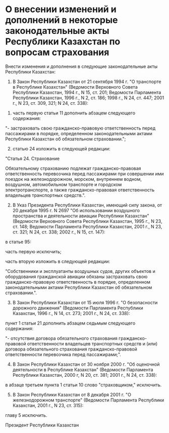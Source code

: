 # О внесении изменений и дополнений в некоторые законодательные акты Республики Казахстан по вопросам страхования

Внести изменения и дополнения в следующие законодательные акты Республики Казахстан:

1. В Закон Республики Казахстан от 21 сентября 1994 г. "О транспорте в Республике Казахстан" (Ведомости Верховного Совета Республики Казахстан, 1994 г., N 15, ст. 201; Ведомости Парламента Республики Казахстан, 1996 г., N 2, ст. 186; 1998 г., N 24, ст. 447; 2001 г., N 23, ст. 309, 321; N 24, ст. 338):

1) часть первую статьи 11 дополнить абзацем следующего содержания:

"- застраховать свою гражданско-правовую ответственность перед пассажирами в порядке, определенном законодательными актами Республики Казахстан об обязательном страховании.";

2) статью 24 изложить в следующей редакции:

"Статья 24. Страхование

Обязательному страхованию подлежат гражданско-правовая ответственность перевозчика перед пассажирами при совершении ими поездок на железнодорожном, морском, внутреннем водном, воздушном, автомобильном транспорте и городском электротранспорте, а также гражданско-правовая ответственность владельцев транспортных средств.".

2. В Указ Президента Республики Казахстан, имеющий силу закона, от 20 декабря 1995 г. N 2697 "Об использовании воздушного пространства и деятельности авиации Республики Казахстан" (Ведомости Верховного Совета Республики Казахстан, 1995 г., N 23, ст. 148; Ведомости Парламента Республики Казахстан, 2001 г., N 23, ст. 321; N 24, ст. 338; 2002 г., N 15, ст. 147):

в статье 95:

часть первую исключить;

часть вторую изложить в следующей редакции:

"Собственники и эксплуатанты воздушных судов, других объектов и оборудования гражданской авиации обязаны застраховать свою гражданско-правовую ответственность в порядке, определенном законодательными актами Республики Казахстан об обязательном страховании.".

3. В Закон Республики Казахстан от 15 июля 1996 г. "О безопасности дорожного движения" (Ведомости Парламента Республики Казахстан, 1996 г., N 14, ст. 273; 2001 г., N 24, ст. 338):

пункт 1 статьи 21 дополнить абзацем седьмым следующего содержания:

"- отсутствия договора обязательного страхования гражданско-правовой ответственности владельцев транспортных средств и (или) договора обязательного страхования гражданско-правовой ответственности перевозчика перед пассажирами;".

4. В Закон Республики Казахстан от 30 ноября 2000 г. "Об оценочной деятельности в Республике Казахстан" (Ведомости Парламента Республики Казахстан, 2000 г, N 20, ст. 381; 2001 г., N 24, ст. 338):

в абзаце третьем пункта 1 статьи 10 слово "страховщиком," исключить.

5. В Закон Республики Казахстан от 8 декабря 2001 г. "О железнодорожном транспорте" (Ведомости Парламента Республики Казахстан, 2001 г., N 23, ст. 315):

главу 5 исключить.

Президент Республики Казахстан


